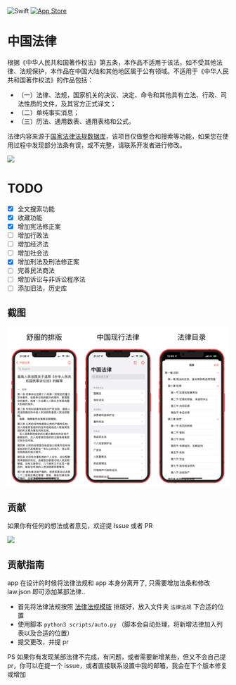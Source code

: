 ![Swift](https://img.shields.io/badge/swift-F54A2A?style=for-the-badge&logo=swift&logoColor=white)
[![App Store](https://img.shields.io/badge/App_Store-0D96F6?style=for-the-badge&logo=app-store&logoColor=white)
](https://apps.apple.com/app/apple-store/id1612953870?pt=124208302&ct=github&mt=8)

# 中国法律

根据《中华人民共和国著作权法》第五条，本作品不适用于该法。如不受其他法律、法规保护，本作品在中国大陆和其他地区属于公有领域。不适用于《中华人民共和国著作权法》的作品包括：
- （一）法律、法规，国家机关的决议、决定、命令和其他具有立法、行政、司法性质的文件，及其官方正式译文；
- （二）单纯事实消息；
- （三）历法、通用数表、通用表格和公式。

法律内容来源于[国家法律法规数据库](https://flk.npc.gov.cn)，该项目仅做整合和搜索等功能，如果您在使用过程中发现部分法条有误，或不完整，请联系开发者进行修改。

![](https://s2.loli.net/2022/03/17/EemiTDZlXO9SvfP.png)

# TODO
 - [x] 全文搜索功能
 - [x] 收藏功能
 - [x] 增加宪法修正案
 - [ ] 增加行政法
 - [ ] 增加经济法
 - [ ] 增加社会法
 - [x] 增加刑法及刑法修正案
 - [ ] 完善民法商法
 - [ ] 增加诉讼与非诉讼程序法
 - [ ] 添加旧法，历史库

## 截图
![screenshot1.png](./resources/screenshot1.png)



## 贡献
如果你有任何的想法或者意见，欢迎提 Issue 或者 PR

<a href="https://github.com/RanKKI/LawRefBook/graphs/contributors">
  <img src="https://contrib.rocks/image?repo=RanKKI/LawRefBook" />
</a>

## 贡献指南
app 在设计的时候将法律法规和 app 本身分离开了, 只需要增加法条和修改 law.json 即可添加某部法律..
- 首先将法律法规按照 [法律法规模版](./法律法规模版.md) 排版好，放入文件夹 `法律法规` 下合适的位置
- 使用脚本 `python3 scripts/auto.py` （脚本会自动处理，将新增法律加入列表以及合适的位置）
- 提交更改，并提 pr

PS 如果你有发现某部法律不完成，有问题，或者需要新增某些，但又不会自己提 pr，你可以在提一个 issue，或者直接联系设置中我的邮箱，我会在下个版本修复或增加
